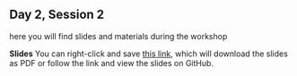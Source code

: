 ## Day 2, Session 2

here you will find slides and materials during the workshop

**Slides**
You can right-click and save [this link](https://github.com/lisallreiber/R-Workshop/raw/master/assets/slides/05_GithubPages.pdf), which will download the slides as PDF or follow the link and view the slides on GitHub.


